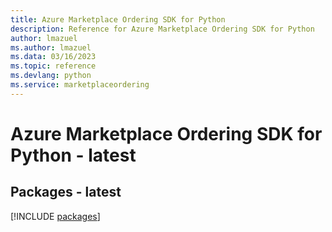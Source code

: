 ```yaml
---
title: Azure Marketplace Ordering SDK for Python
description: Reference for Azure Marketplace Ordering SDK for Python
author: lmazuel
ms.author: lmazuel
ms.data: 03/16/2023
ms.topic: reference
ms.devlang: python
ms.service: marketplaceordering
---
```

# Azure Marketplace Ordering SDK for Python - latest
## Packages - latest
[!INCLUDE [packages](marketplace-ordering-index.md)]